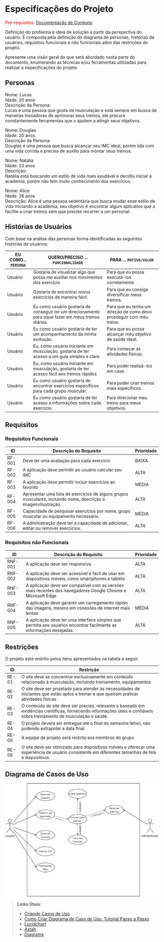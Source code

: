 # Especificações do Projeto

<span style="color:red">Pré-requisitos: <a href="1-Documentação de Contexto.md"> Documentação de Contexto</a></span>

Definição do problema e ideia de solução a partir da perspectiva do usuário. É composta pela definição do  diagrama de personas, histórias de usuários, requisitos funcionais e não funcionais além das restrições do projeto.

Apresente uma visão geral do que será abordado nesta parte do documento, enumerando as técnicas e/ou ferramentas utilizadas para realizar a especificações do projeto

## Personas

Nome: Lucas
<br>
Idade: 20 anos
<br>
Descrição da Persona:
<br>
Lucas é uma pessoa que gosta de musculação e está sempre em busca de maneiras inovadoras de aprimorar seus treinos, ele procura constantemente ferramentas que o ajudem a atingir seus objetivos.

Nome: Douglas
<br>
Idade: 20 anos
<br>
Descrição da Persona:
<br>
Douglas é uma pessoa que busca alcançar seu IMC ideal, porém lida com uma vida corrida e precisa de auxílio para montar seus treinos.

Nome: Natália
<br>
Idade: 23 anos
<br>
Descrição:
<br>
Natália está buscando um estilo de vida mais saudável e decidiu iniciar a academia, porém não tem muito conhecimento dos exercícios.


Nome: Alice <br>
Idade: 26 anos <br>
Descrição:
Alice é uma pessoa sedentária que busca mudar esse estilo de vida iniciando a academia, seu objetivo é encontrar algum aplicativo que a facilite a criar treinos sem que precise recorrer a um personal.




## Histórias de Usuários

Com base na análise das personas forma identificadas as seguintes histórias de usuários:

|EU COMO... `PERSONA`| QUERO/PRECISO ... `FUNCIONALIDADE` |PARA ... `MOTIVO/VALOR`                 |
|--------------------|------------------------------------|----------------------------------------|
|Usuário| Gostaria de visualizar algo que possa me auxiliar nos movimentos dos exercício           |  Para que eu possa executá-los corretamente               |
|Usuário| Gostaria de encontrar novos exercícios de maneira fácil.                | Para que eu consiga diversificar meus treinos. |
|Usuário| Eu como usuário gostaria de conseguir ter um direcionamento para oque fazer em meus treinos diários. |  Para que eu tenha um direção de como devo prosseguir com meu treino |
|Usuário| Eu como usuário gostaria de ter um acompanhamento da minha evolução.                | Para que eu possa alcançar meu objetivo de saúde ideal. |
|Usuário| Eu, como usuário iniciante em musculação, gostaria de ter acesso a um guia simples e claro | Para começar as atividades físicas. |
|Usuário| Eu, como usuário iniciante em musculação, gostaria de ter acesso fácil aos treinos rápidos | Para poder realizá-los em casa. |
|Usuário| Eu como usuário gostaria de encontrar exercícios específicos para cada grupo muscular.| Para poder criar treinos mais específicos. |
|Usuário| Eu como usuário gostaria de ter acesso a informações sobre cada exercício. | Para direcionar meu treino para meus objetivos. |


## Requisitos



### Requisitos Funcionais

|ID    | Descrição do Requisito  | Prioridade |
|------|-----------------------------------------|----|
|RF-001| Deve ter uma avaliação para cada exercício  | BAIXA |
|RF-002| A aplicação deve permitir ao usuário calcular seu IMC | ALTA  |
|RF-003| A aplicação deve permitir incluir exercícios ao favorito | MÉDIA  |
|RF-004| Apresentar uma lista de exercícios de alguns grupos musculares, incluindo nome, descrição e imagem/ilustração. | ALTA  |
|RF-005| Capacidade de pesquisar exercícios por nome, grupo muscular ou equipamento necessário. | MÉDIA| 
|RF-006| A administração deve ter a capacidade de adicionar, editar ou remover exercícios. | ALTA|

### Requisitos não Funcionais

|ID     | Descrição do Requisito  |Prioridade |
|-------|-------------------------|----|
|RNF-001| A aplicação deve ser responsiva | ALTA | 
|RNF-002| A aplicação deve ser acessível e fácil de usar em dispositivos móveis, como smartphones e tablets |  ALTA |
|RNF-003| A aplicação deve ser compatível com as versões mais recentes dos navegadores Google Chrome e Microsoft Edge |  ALTA |
|RNF-004| A aplicação deve garantir um carregamento rápido das imagens, mesmo em conexões de internet mais lentas | MÉDIA | 
|RNF-005| A aplicação deve ter uma interface simples que permita aos usuários encontrar facilmente as informações desejadas. | ALTA |



## Restrições

O projeto está restrito pelos itens apresentados na tabela a seguir.

|ID| Restrição                                             |
|--|-------------------------------------------------------|
|RE-01| O site deve se concentrar exclusivamente em conteúdo relacionado à musculação, incluindo treinamento, equipamentos|
|RE-02| O site deve ser projetado para atender às necessidades de iniciantes que  estão aptos a treinar e que queiram praticar atividades físicas |
|RE-03| O conteúdo do site deve ser preciso, relevante e baseado em evidências científicas, fornecendo informações úteis e confiáveis sobre treinamento de musculação e saúde. |
|RE-04| O projeto deverá ser entregue até o final do semestre letivo, não podendo extrapolar a data final |
|RE-05| A equipe de projeto será restrita aos membros do grupo. |
|RE-06| O site deve ser otimizado para dispositivos móveis e oferecer uma experiência de usuário consistente em diferentes tamanhos de tela e dispositivos. |


## Diagrama de Casos de Uso

![Diagrama de casos de Uso](https://github.com/ICEI-PUC-Minas-PMV-ADS/pmv-ads-2024-1-e2-proj-int-t1-meu-treino/blob/main/docs/img/Diagrama%20De%20Caso%20Uso.jpg)

> **Links Úteis**:
> - [Criando Casos de Uso](https://www.ibm.com/docs/pt-br/elm/6.0?topic=requirements-creating-use-cases)
> - [Como Criar Diagrama de Caso de Uso: Tutorial Passo a Passo](https://gitmind.com/pt/fazer-diagrama-de-caso-uso.html/)
> - [Lucidchart](https://www.lucidchart.com/)
> - [Astah](https://astah.net/)
> - [Diagrams](https://app.diagrams.net/)
